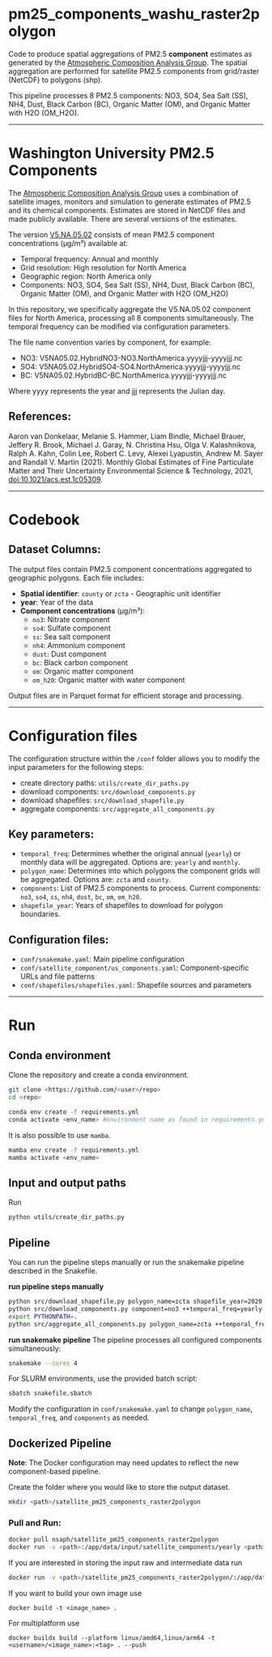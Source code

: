 # pm25_components_washu_raster2polygon

Code to produce spatial aggregations of PM2.5 **component** estimates as generated by the [Atmospheric Composition Analysis Group](https://sites.wustl.edu/acag/datasets/surface-pm2-5/). The spatial aggregation are performed for satellite PM2.5 components from grid/raster (NetCDF) to polygons (shp).

This pipeline processes 8 PM2.5 components: NO3, SO4, Sea Salt (SS), NH4, Dust, Black Carbon (BC), Organic Matter (OM), and Organic Matter with H2O (OM_H2O).

---

# Washington University PM2.5 Components

The [Atmospheric Composition Analysis Group](https://sites.wustl.edu/acag/datasets/surface-pm2-5/) uses a combination of satellite images, monitors and simulation to generate estimates of PM2.5 and its chemical components. Estimates are stored in NetCDF files and made publicly available. There are several versions of the estimates.

The version [V5.NA.05.02](https://sites.wustl.edu/acag/datasets/surface-pm2-5/) consists of mean PM2.5 component concentrations (μg/m³) available at:

*  Temporal frequency: Annual and monthly  
*  Grid resolution: High resolution for North America
*  Geographic region: North America only
*  Components: NO3, SO4, Sea Salt (SS), NH4, Dust, Black Carbon (BC), Organic Matter (OM), and Organic Matter with H2O (OM_H2O)

In this repository, we specifically aggregate the V5.NA.05.02 component files for North America, processing all 8 components simultaneously. The temporal frequency can be modified via configuration parameters.

The file name convention varies by component, for example:
* NO3: V5NA05.02.HybridNO3-NO3.NorthAmerica.yyyyjjj-yyyyjjj.nc
* SO4: V5NA05.02.HybridSO4-SO4.NorthAmerica.yyyyjjj-yyyyjjj.nc
* BC: V5NA05.02.HybridBC-BC.NorthAmerica.yyyyjjj-yyyyjjj.nc

Where yyyy represents the year and jjj represents the Julian day.

## References:
Aaron van Donkelaar, Melanie S. Hammer, Liam Bindle, Michael Brauer, Jeffery R. Brook, Michael J. Garay, N. Christina Hsu, Olga V. Kalashnikova, Ralph A. Kahn, Colin Lee, Robert C. Levy, Alexei Lyapustin, Andrew M. Sayer and Randall V. Martin (2021). Monthly Global Estimates of Fine Particulate Matter and Their Uncertainty Environmental Science & Technology, 2021, [doi:10.1021/acs.est.1c05309](https://pubs.acs.org/doi/10.1021/acs.est.1c05309).

---

# Codebook

## Dataset Columns:

The output files contain PM2.5 component concentrations aggregated to geographic polygons. Each file includes:

* **Spatial identifier**: `county` or `zcta` - Geographic unit identifier
* **year**: Year of the data
* **Component concentrations** (μg/m³): 
  - `no3`: Nitrate component
  - `so4`: Sulfate component  
  - `ss`: Sea salt component
  - `nh4`: Ammonium component
  - `dust`: Dust component
  - `bc`: Black carbon component
  - `om`: Organic matter component
  - `om_h20`: Organic matter with water component

Output files are in Parquet format for efficient storage and processing.

---

# Configuration files

The configuration structure within the `/conf` folder allows you to modify the input parameters for the following steps:

* create directory paths: `utils/create_dir_paths.py`
* download components: `src/download_components.py`
* download shapefiles: `src/download_shapefile.py`  
* aggregate components: `src/aggregate_all_components.py`

## Key parameters:

* `temporal_freq`: Determines whether the original annual (`yearly`) or monthly data will be aggregated. Options are: `yearly` and `monthly`.
* `polygon_name`: Determines into which polygons the component grids will be aggregated. Options are: `zcta` and `county`.
* `components`: List of PM2.5 components to process. Current components: `no3`, `so4`, `ss`, `nh4`, `dust`, `bc`, `om`, `om_h20`.
* `shapefile_year`: Years of shapefiles to download for polygon boundaries.

## Configuration files:

* `conf/snakemake.yaml`: Main pipeline configuration
* `conf/satellite_component/us_components.yaml`: Component-specific URLs and file patterns
* `conf/shapefiles/shapefiles.yaml`: Shapefile sources and parameters

---

# Run

## Conda environment

Clone the repository and create a conda environment.

```bash
git clone <https://github.com/<user>/repo>
cd <repo>

conda env create -f requirements.yml
conda activate <env_name> #environment name as found in requirements.yml
```

It is also possible to use `mamba`.

```bash
mamba env create -f requirements.yml
mamba activate <env_name>
```

## Input and output paths

Run

```bash
python utils/create_dir_paths.py 
```

## Pipeline

You can run the pipeline steps manually or run the snakemake pipeline described in the Snakefile.

**run pipeline steps manually**

```bash
python src/download_shapefile.py polygon_name=zcta shapefile_year=2020
python src/download_components.py component=no3 ++temporal_freq=yearly
export PYTHONPATH=.
python src/aggregate_all_components.py polygon_name=zcta ++temporal_freq=yearly ++year=2020
```

**run snakemake pipeline**
The pipeline processes all configured components simultaneously:

```bash
snakemake --cores 4
```

For SLURM environments, use the provided batch script:

```bash
sbatch snakefile.sbatch
```

Modify the configuration in `conf/snakemake.yaml` to change `polygon_name`, `temporal_freq`, and `components` as needed.

## Dockerized Pipeline

**Note**: The Docker configuration may need updates to reflect the new component-based pipeline.

Create the folder where you would like to store the output dataset.

```bash 
mkdir <path>/satellite_pm25_components_raster2polygon
```

### Pull and Run:

```bash
docker pull nsaph/satellite_pm25_components_raster2polygon
docker run -v <path>:/app/data/input/satellite_components/yearly <path>/satellite_pm25_components_raster2polygon/:/app/data/output/satellite_components nsaph/satellite_pm25_components_raster2polygon
```  

If you are interested in storing the input raw and intermediate data run

```bash
docker run -v <path>/satellite_pm25_components_raster2polygon/:/app/data/ nsaph/satellite_pm25_components_raster2polygon
```

If you want to build your own image use
```
docker build -t <image_name> .
```

For multiplatform use
```
docker buildx build --platform linux/amd64,linux/arm64 -t <username>/<image_name>:<tag> . --push
```
